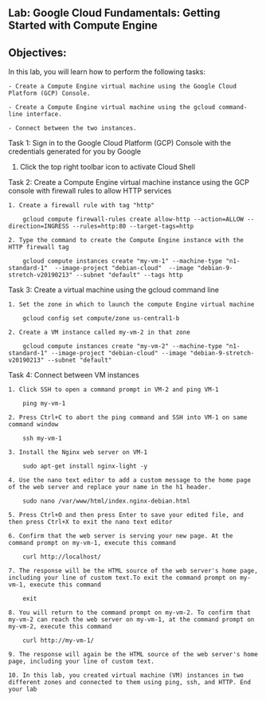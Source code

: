 ## Lab: Google Cloud Fundamentals: Getting Started with Compute Engine

## Objectives:

In this lab, you will learn how to perform the following tasks:

    - Create a Compute Engine virtual machine using the Google Cloud Platform (GCP) Console.

    - Create a Compute Engine virtual machine using the gcloud command-line interface.

    - Connect between the two instances.

Task 1: Sign in to the Google Cloud Platform (GCP) Console with the credentials generated for you by Google
    
1. Click the top right toolbar icon to activate Cloud Shell

Task 2: Create a Compute Engine virtual machine instance using the GCP console with firewall rules to allow HTTP services

    1. Create a firewall rule with tag "http"
        
        gcloud compute firewall-rules create allow-http --action=ALLOW --direction=INGRESS --rules=http:80 --target-tags=http

    2. Type the command to create the Compute Engine instance with the HTTP firewall tag 

        gcloud compute instances create "my-vm-1" --machine-type "n1-standard-1"  --image-project "debian-cloud"  --image "debian-9-stretch-v20190213" --subnet "default" --tags http

   
Task 3: Create a virtual machine using the gcloud command line

    1. Set the zone in which to launch the compute Engine virtual machine
       
        gcloud config set compute/zone us-central1-b

    2. Create a VM instance called my-vm-2 in that zone

        gcloud compute instances create "my-vm-2" --machine-type "n1-standard-1" --image-project "debian-cloud" --image "debian-9-stretch-v20190213" --subnet "default"

Task 4: Connect between VM instances

    1. Click SSH to open a command prompt in VM-2 and ping VM-1

        ping my-vm-1

    2. Press Ctrl+C to abort the ping command and SSH into VM-1 on same command window

        ssh my-vm-1

    3. Install the Nginx web server on VM-1 

        sudo apt-get install nginx-light -y

    4. Use the nano text editor to add a custom message to the home page of the web server and replace your name in the h1 header.

        sudo nano /var/www/html/index.nginx-debian.html

    5. Press Ctrl+O and then press Enter to save your edited file, and then press Ctrl+X to exit the nano text editor

    6. Confirm that the web server is serving your new page. At the command prompt on my-vm-1, execute this command

        curl http://localhost/

    7. The response will be the HTML source of the web server's home page, including your line of custom text.To exit the command prompt on my-vm-1, execute this command

        exit

    8. You will return to the command prompt on my-vm-2. To confirm that my-vm-2 can reach the web server on my-vm-1, at the command prompt on my-vm-2, execute this command 
        
        curl http://my-vm-1/

    9. The response will again be the HTML source of the web server's home page, including your line of custom text.
    
    10. In this lab, you created virtual machine (VM) instances in two different zones and connected to them using ping, ssh, and HTTP. End your lab
